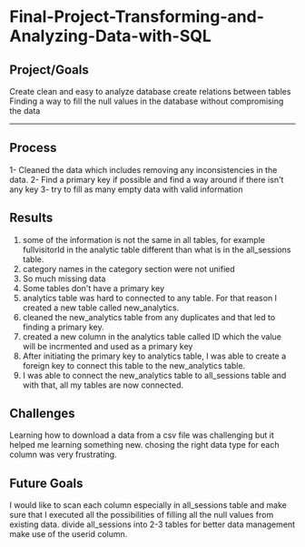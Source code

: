 # Final-Project-Transforming-and-Analyzing-Data-with-SQL

## Project/Goals
Create clean and easy to analyze database
create relations between tables
Finding a way to fill the null values in the database without compromising the data

___________________________________________________________________
## Process
1- Cleaned the data which includes removing any inconsistencies in the data.
2- Find a primary key if possible and find a way around if there isn't any key
3- try to fill as many empty data with valid information

## Results
1) some of the information is not the same in all tables, for example fullvisitorId in the analytic table different than what is 
in the all_sessions table.
2) category names in the category section were not unified 
3) So much missing data
4) Some tables don't have a primary key
5) analytics table was hard to connected to any table. For that reason I created a new table called new_analytics.
6) cleaned the new_analytics table from any duplicates and that led to finding a primary key.
7) created a new column in the analytics table called ID which the value will be incrmented and used as a primary key
8) After initiating the primary key to analytics table, I was able to create a foreign key to connect this table to the new_analytics
   table.
9) I was able to connect the new_analytics table to all_sessions table and with that, all my tables are now connected.

## Challenges 
Learning how to download a data from a csv file was challenging but it helped me learning something new.
chosing the right data type for each column was very frustrating.

## Future Goals
I would like to scan each column especially in all_sessions table and make sure that I executed all the possibilities of filling
all the null values from existing data.
divide all_sessions into 2-3 tables for better data management
make use of the userid column.

